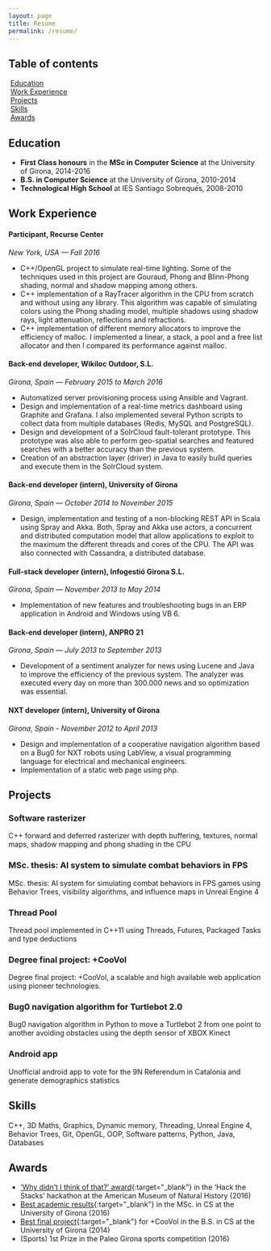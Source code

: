 ```yaml
---
layout: page
title: Resume
permalink: /resume/
---
```


## Table of contents
&nbsp;[Education](https://mtrebi.github.io/resume/#education)  <br/> 
&nbsp;[Work Experience](https://mtrebi.github.io/resume/#work-experience)  <br/> 
&nbsp;[Projects](https://mtrebi.github.io/resume/#projects)  <br/> 
&nbsp;[Skills](https://mtrebi.github.io/resume/#skills)  <br/> 
&nbsp;[Awards](https://mtrebi.github.io/resume/#awards)  <br/> 


## Education

- __First Class honours__ in the __MSc in Computer Science__ at the University of Girona, 2014-2016
- __B.S. in Computer Science__ at the University of Girona, 2010-2014
- __Technological High School__ at IES Santiago Sobrequés, 2008-2010

## Work Experience

#### Participant, Recurse Center
_New York, USA — Fall 2016_

- C++/OpenGL project to simulate real-time lighting. Some of the techniques used in this project are Gouraud, Phong and Blinn-Phong shading, normal and shadow mapping among others.
- C++ implementation of a RayTracer algorithm in the CPU from scratch and without using any library. This algorithm was capable of simulating colors using the Phong shading model, multiple shadows using shadow rays, light attenuation, reflections and refractions.
- C++ implementation of different memory allocators to improve the efficiency of malloc. I implemented  a linear, a stack, a pool and a free list allocator and then I compared its performance against malloc.


#### Back-end developer, Wikiloc Outdoor, S.L.
_Girona, Spain — February 2015 to March 2016_

- Automatized server provisioning process using Ansible and Vagrant.
- Design and implementation of a real-time metrics dashboard using Graphite and Grafana. I also implemented several Python scripts to collect data from multiple databases (Redis, MySQL and PostgreSQL).
- Design and development of a SolrCloud  fault-tolerant prototype. This prototype was also able to perform geo-spatial searches and featured searches with a better accuracy than the previous system. 
- Creation of an abstraction layer (driver) in Java to easily build queries and execute them in the SolrCloud system.


#### Back-end developer (intern), University of Girona
_Girona, Spain — October 2014 to November 2015_

- Design, implementation and testing of a non-blocking REST API in Scala using Spray and Akka. Both, Spray and Akka use actors, a concurrent and distributed computation model that allow applications to exploit to the maximum the different threads and cores of the CPU. The API was also connected with Cassandra, a distributed database.


#### Full-stack developer (intern), Infogestió Girona S.L.
_Girona, Spain — November 2013 to May 2014_

- Implementation of new features and troubleshooting bugs in an ERP application in Android and Windows using VB 6.

#### Back-end developer (intern), ANPRO 21
_Girona, Spain — July 2013 to September 2013_

- Development of a sentiment analyzer for news using Lucene and Java to improve the efficiency of the previous system. The analyzer was executed every day on more than 300.000 news and so optimization was essential.

#### NXT developer (intern), University of Girona
_Girona, Spain - November 2012 to April 2013_

- Design and implementation of a cooperative navigation algorithm based on a Bug0 for NXT robots using LabView, a visual programming language for electrical and mechanical engineers.
- Implementation of a static web page using php.


## Projects

### Software rasterizer
C++ forward and deferred rasterizer with depth buffering, textures, normal maps, shadow mapping and phong shading in the CPU

### MSc. thesis: AI system to simulate combat behaviors in FPS
MSc. thesis: AI system for simulating combat behaviors in FPS games using Behavior Trees, visibility algorithms, and influence maps in Unreal Engine 4

### Thread Pool

Thread pool implemented in C++11 using Threads, Futures, Packaged Tasks and type deductions

### Degree final project: +CooVol

Degree final project: +CooVol, a scalable and high available web application using pioneer technologies.

### Bug0 navigation algorithm for Turtlebot 2.0

Bug0 navigation algorithm in Python to move a Turtlebot 2 from one point to another avoiding obstacles using the depth sensor of XBOX Kinect

### Android app

Unofficial android app to vote for the 9N Referendum in Catalonia and generate demographics statistics

## Skills

C++, 3D Maths, Graphics, Dynamic memory, Threading, Unreal Engine 4, Behavior Trees, Git, OpenGL, OOP, Software patterns, Python, Java, Databases

## Awards

- [‘Why didn’t I think of that?’ award](http://lj.libraryjournal.com/2016/12/technology/american-museum-of-natural-history-hackathon-tackles-21st-century-library-challenges/#_){:target="_blank"} in the ‘Hack the Stacks’ hackathon at the American Museum of Natural History (2016)
- [Best academic results](http://enginyeriainformatica.cat/?p=19213){:target="_blank"} in the MSc. in CS at the University of Girona (2016)
- [Best final project](http://www.diaridegirona.cat/cultura/2015/07/01/projecte-dordenacio-urbana-figueres-premi/732359.html){:target="_blank"} for +CooVol in the B.S. in CS at the University of Girona (2014)
- (Sports) 1st Prize in the Paleo Girona sports competition (2016)



